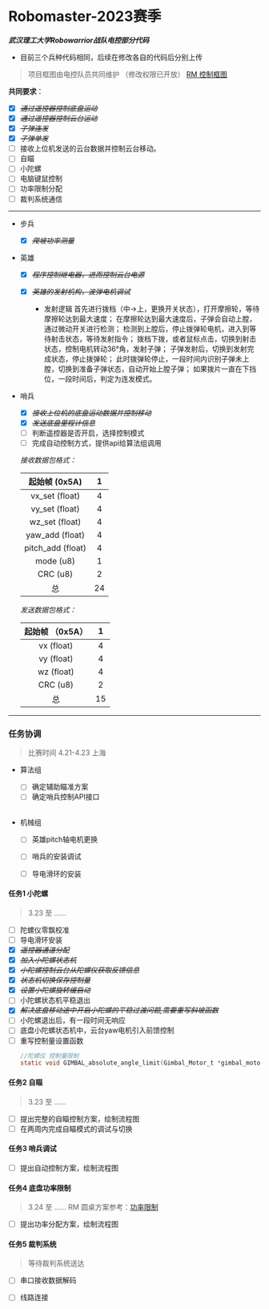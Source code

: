 # Robomaster-2023赛季
***武汉理工大学Robowarrior战队电控部分代码***

- 目前三个兵种代码相同，后续在修改各自的代码后分别上传

> 项目框图由电控队员共同维护 （修改权限已开放）
> [RM 控制框图](https://boardmix.cn/app/share/CAE.CPfXyAwgASoQqDkYRqcqzDTPrO8fK9xiNzAFQAE/O2cjVd)

**共同要求**：

* [x] ~~*通过遥控器控制底盘运动*~~
* [x] ~~*通过遥控器控制云台运动*~~
* [x] ~~*子弹连发*~~
* [x] ~~*子弹单发*~~
* [ ] 接收上位机发送的云台数据并控制云台移动。
* [ ] 自瞄
* [ ] 小陀螺
* [ ] 电脑键鼠控制
* [ ] 功率限制分配
* [ ] 裁判系统通信

---

* 步兵
  * [x] ~~*爬坡功率测量*~~
  
* 英雄
  * [x] ~~*程序控制继电器，进而控制云台电源*~~

  * [x] ~~*英雄的发射机构，波弹电机调试*~~
    - 发射逻辑
      首先进行拨档（中->上，更换开关状态），打开摩擦轮，等待摩擦轮达到最大速度；
      在摩擦轮达到最大速度后，子弹会自动上膛，通过微动开关进行检测；
      检测到上膛后，停止拨弹轮电机，进入到等待射击状态，等待发射指令；
      拨档下拨，或者鼠标点击，切换到射击状态，控制电机转动36°角，发射子弹；
      子弹发射后，切换到发射完成状态，停止拨弹轮；
      此时拨弹轮停止，一段时间内识别子弹未上膛，切换到准备子弹状态，自动开始上膛子弹；
      如果拨片一直在下挡位，一段时间后，判定为连发模式。

* 哨兵
  * [x] ~~*接收上位机的底盘运动数据并控制移动*~~
  * [x] ~~*发送底盘里程计信息*~~
  * [ ] 判断遥控器是否开启，选择控制模式
  * [ ] 完成自动控制方式，提供api给算法组调用
  
  *接收数据包格式：*
  
  |   起始帧 (0x5A)   |  1   |
  | :---------------: | :--: |
  |  vx_set (float)   |  4   |
  |  vy_set (float)   |  4   |
  |  wz_set (float)   |  4   |
  |  yaw_add (float)  |  4   |
  | pitch_add (float) |  4   |
  |     mode (u8)     |  1   |
  |     CRC (u8)      |  2   |
  |        总         |  24  |
  
  *发送数据包格式：*
  
  | 起始帧 （0x5A） |  1   |
  | :-------------: | :--: |
  |   vx (float)    |  4   |
  |   vy (float)    |  4   |
  |   wz (float)    |  4   |
  |    CRC (u8)     |  2   |
  |       总        |  15  |
  
  

---
### 任务协调

> 比赛时间 4.21-4.23 上海

- 算法组
  * [ ] 确定辅助瞄准方案
  * [ ] 确定哨兵控制API接口
  <br>

- 机械组
  * [ ] 英雄pitch轴电机更换
  * [ ] 哨兵的安装调试
  * [ ] 导电滑环的安装


#### 任务1 小陀螺

> 3.23 至 ......

* [ ] 陀螺仪零飘校准
* [ ] 导电滑环安装
* [x] ~~*遥控器通道分配*~~
* [x] ~~*加入小陀螺状态机*~~
* [x] ~~*小陀螺控制云台从陀螺仪获取反馈信息*~~
* [x] ~~*状态机切换保存控制量*~~
* [x] ~~*设置小陀螺旋转缓启动*~~
* [ ] 小陀螺状态机平稳退出
* [x] ~~*解决底盘移动途中开启小陀螺的平稳过渡问题,需要重写斜坡函数*~~
* [ ] 小陀螺退出后，有一段时间无响应
* [ ] 底盘小陀螺状态机中，云台yaw电机引入前馈控制
* [ ] 重写控制量设置函数
  ```c
  //陀螺仪 控制量限制
  static void GIMBAL_absolute_angle_limit(Gimbal_Motor_t *gimbal_motor, fp32 add)
  ```

#### 任务2 自瞄

> 3.23 至 ......

* [ ] 提出完整的自瞄控制方案，绘制流程图
* [ ] 在两周内完成自瞄模式的调试与切换

#### 任务3 哨兵调试

* [ ] 提出自动控制方案，绘制流程图

#### 任务4 底盘功率限制

> 3.24 至 ......
> RM 圆桌方案参考：[功率限制](https://zhuanlan.zhihu.com/p/58330586)

* [ ] 提出功率分配方案，绘制流程图

#### 任务5 裁判系统

> 等待裁判系统送达

* [ ] 串口接收数据解码
* [ ] 线路连接

